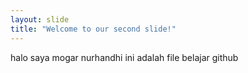```yaml
---
layout: slide
title: "Welcome to our second slide!"
---
```

halo saya mogar nurhandhi
ini adalah file belajar github 
